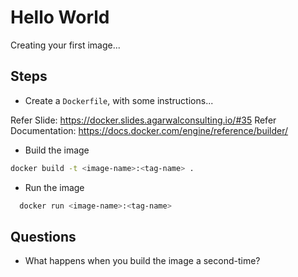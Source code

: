 # Hello World

Creating your first image...

## Steps

* Create a `Dockerfile`, with some instructions...

Refer Slide: https://docker.slides.agarwalconsulting.io/#35
Refer Documentation: https://docs.docker.com/engine/reference/builder/

* Build the image

```bash
docker build -t <image-name>:<tag-name> .
```

* Run the image

```bash
  docker run <image-name>:<tag-name>
```

## Questions

* What happens when you build the image a second-time?
